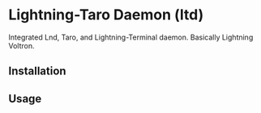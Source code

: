 # Lightning-Taro Daemon (ltd)

Integrated Lnd, Taro, and Lightning-Terminal daemon. Basically Lightning Voltron.

## Installation

## Usage



